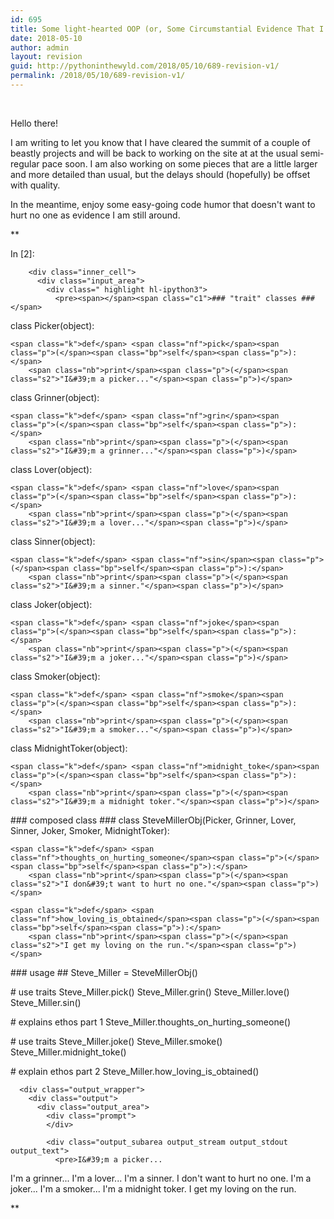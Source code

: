 ```yaml
---
id: 695
title: Some light-hearted OOP (or, Some Circumstantial Evidence That I am Still Alive)
date: 2018-05-10
author: admin
layout: revision
guid: http://pythoninthewyld.com/2018/05/10/689-revision-v1/
permalink: /2018/05/10/689-revision-v1/
---
```

&nbsp;

Hello there!

I am writing to let you know that I have cleared the summit of a couple of beastly projects and will be back to working on the site at at the usual semi-regular pace soon. I am also working on some pieces that are a little larger and more detailed than usual, but the delays should (hopefully) be offset with quality.

In the meantime, enjoy some easy-going code humor that doesn't want to hurt no one as evidence I am still around.

**<div tabindex="-1" id="notebook" class="border-box-sizing">
  <div class="container" id="notebook-container">
    <div class="cell border-box-sizing code_cell rendered">
      <div class="input">
        <div class="prompt input_prompt">
          In&nbsp;[2]:
        </div>
        
        <div class="inner_cell">
          <div class="input_area">
            <div class=" highlight hl-ipython3">
              <pre><span></span><span class="c1">### "trait" classes ###</span>
<span class="k">class</span> <span class="nc">Picker</span><span class="p">(</span><span class="nb">object</span><span class="p">):</span>
    
    <span class="k">def</span> <span class="nf">pick</span><span class="p">(</span><span class="bp">self</span><span class="p">):</span>
        <span class="nb">print</span><span class="p">(</span><span class="s2">"I&#39;m a picker..."</span><span class="p">)</span>
    
<span class="k">class</span> <span class="nc">Grinner</span><span class="p">(</span><span class="nb">object</span><span class="p">):</span>
    
    <span class="k">def</span> <span class="nf">grin</span><span class="p">(</span><span class="bp">self</span><span class="p">):</span>
        <span class="nb">print</span><span class="p">(</span><span class="s2">"I&#39;m a grinner..."</span><span class="p">)</span>
    
<span class="k">class</span> <span class="nc">Lover</span><span class="p">(</span><span class="nb">object</span><span class="p">):</span>
    
    <span class="k">def</span> <span class="nf">love</span><span class="p">(</span><span class="bp">self</span><span class="p">):</span>
        <span class="nb">print</span><span class="p">(</span><span class="s2">"I&#39;m a lover..."</span><span class="p">)</span>
    
<span class="k">class</span> <span class="nc">Sinner</span><span class="p">(</span><span class="nb">object</span><span class="p">):</span>
    
    <span class="k">def</span> <span class="nf">sin</span><span class="p">(</span><span class="bp">self</span><span class="p">):</span>
        <span class="nb">print</span><span class="p">(</span><span class="s2">"I&#39;m a sinner."</span><span class="p">)</span>
    
<span class="k">class</span> <span class="nc">Joker</span><span class="p">(</span><span class="nb">object</span><span class="p">):</span>
    
    <span class="k">def</span> <span class="nf">joke</span><span class="p">(</span><span class="bp">self</span><span class="p">):</span>
        <span class="nb">print</span><span class="p">(</span><span class="s2">"I&#39;m a joker..."</span><span class="p">)</span>
    
<span class="k">class</span> <span class="nc">Smoker</span><span class="p">(</span><span class="nb">object</span><span class="p">):</span>
    
    <span class="k">def</span> <span class="nf">smoke</span><span class="p">(</span><span class="bp">self</span><span class="p">):</span>
        <span class="nb">print</span><span class="p">(</span><span class="s2">"I&#39;m a smoker..."</span><span class="p">)</span>
        
<span class="k">class</span> <span class="nc">MidnightToker</span><span class="p">(</span><span class="nb">object</span><span class="p">):</span>
    
    <span class="k">def</span> <span class="nf">midnight_toke</span><span class="p">(</span><span class="bp">self</span><span class="p">):</span>
        <span class="nb">print</span><span class="p">(</span><span class="s2">"I&#39;m a midnight toker."</span><span class="p">)</span>
        
        
        
        
        
<span class="c1">### composed class ### </span>
<span class="k">class</span> <span class="nc">SteveMillerObj</span><span class="p">(</span><span class="n">Picker</span><span class="p">,</span> <span class="n">Grinner</span><span class="p">,</span> <span class="n">Lover</span><span class="p">,</span> 
                     <span class="n">Sinner</span><span class="p">,</span> <span class="n">Joker</span><span class="p">,</span> <span class="n">Smoker</span><span class="p">,</span> <span class="n">MidnightToker</span><span class="p">):</span>
    
    <span class="k">def</span> <span class="nf">thoughts_on_hurting_someone</span><span class="p">(</span><span class="bp">self</span><span class="p">):</span>
        <span class="nb">print</span><span class="p">(</span><span class="s2">"I don&#39;t want to hurt no one."</span><span class="p">)</span>
        
    <span class="k">def</span> <span class="nf">how_loving_is_obtained</span><span class="p">(</span><span class="bp">self</span><span class="p">):</span>
        <span class="nb">print</span><span class="p">(</span><span class="s2">"I get my loving on the run."</span><span class="p">)</span>

        
        
        
        
<span class="c1">### usage ##</span>
<span class="n">Steve_Miller</span> <span class="o">=</span> <span class="n">SteveMillerObj</span><span class="p">()</span>

<span class="c1"># use traits</span>
<span class="n">Steve_Miller</span><span class="o">.</span><span class="n">pick</span><span class="p">()</span>
<span class="n">Steve_Miller</span><span class="o">.</span><span class="n">grin</span><span class="p">()</span>
<span class="n">Steve_Miller</span><span class="o">.</span><span class="n">love</span><span class="p">()</span>
<span class="n">Steve_Miller</span><span class="o">.</span><span class="n">sin</span><span class="p">()</span>

<span class="c1"># explains ethos part 1</span>
<span class="n">Steve_Miller</span><span class="o">.</span><span class="n">thoughts_on_hurting_someone</span><span class="p">()</span>

<span class="c1"># use traits </span>
<span class="n">Steve_Miller</span><span class="o">.</span><span class="n">joke</span><span class="p">()</span>
<span class="n">Steve_Miller</span><span class="o">.</span><span class="n">smoke</span><span class="p">()</span>
<span class="n">Steve_Miller</span><span class="o">.</span><span class="n">midnight_toke</span><span class="p">()</span>

<span class="c1"># explain ethos part 2</span>
<span class="n">Steve_Miller</span><span class="o">.</span><span class="n">how_loving_is_obtained</span><span class="p">()</span>
</pre>
            </div>
          </div>
        </div>
      </div>
      
      <div class="output_wrapper">
        <div class="output">
          <div class="output_area">
            <div class="prompt">
            </div>
            
            <div class="output_subarea output_stream output_stdout output_text">
              <pre>I&#39;m a picker...
I&#39;m a grinner...
I&#39;m a lover...
I&#39;m a sinner.
I don&#39;t want to hurt no one.
I&#39;m a joker...
I&#39;m a smoker...
I&#39;m a midnight toker.
I get my loving on the run.
</pre>
            </div>
          </div>
        </div>
      </div>
    </div>
  </div>
</div>**